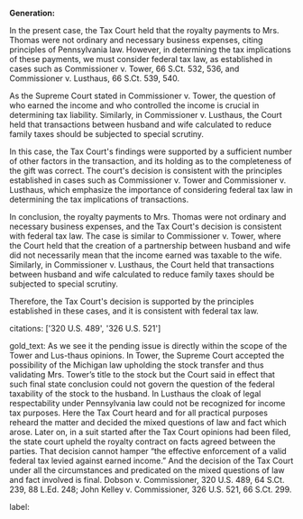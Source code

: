**Generation:**

 <answer>

In the present case, the Tax Court held that the royalty payments to Mrs. Thomas were not ordinary and necessary business expenses, citing principles of Pennsylvania law. However, in determining the tax implications of these payments, we must consider federal tax law, as established in cases such as Commissioner v. Tower, 66 S.Ct. 532, 536, and Commissioner v. Lusthaus, 66 S.Ct. 539, 540.

As the Supreme Court stated in Commissioner v. Tower, the question of who earned the income and who controlled the income is crucial in determining tax liability. Similarly, in Commissioner v. Lusthaus, the Court held that transactions between husband and wife calculated to reduce family taxes should be subjected to special scrutiny.

In this case, the Tax Court's findings were supported by a sufficient number of other factors in the transaction, and its holding as to the completeness of the gift was correct. The court's decision is consistent with the principles established in cases such as Commissioner v. Tower and Commissioner v. Lusthaus, which emphasize the importance of considering federal tax law in determining the tax implications of transactions.

In conclusion, the royalty payments to Mrs. Thomas were not ordinary and necessary business expenses, and the Tax Court's decision is consistent with federal tax law. The case is similar to Commissioner v. Tower, where the Court held that the creation of a partnership between husband and wife did not necessarily mean that the income earned was taxable to the wife. Similarly, in Commissioner v. Lusthaus, the Court held that transactions between husband and wife calculated to reduce family taxes should be subjected to special scrutiny.

Therefore, the Tax Court's decision is supported by the principles established in these cases, and it is consistent with federal tax law. <answer>

citations: ['320 U.S. 489', '326 U.S. 521']

gold_text: As we see it the pending issue is directly within the scope of the Tower and Lus-thaus opinions. In Tower, the Supreme Court accepted the possibility of the Michigan law upholding the stock transfer and thus validating Mrs. Tower’s title to the stock but the Court said in effect that such final state conclusion could not govern the question of the federal taxability of the stock to the husband. In Lusthaus the cloak of legal respectability under Pennsylvania law could not be recognized for income tax purposes. Here the Tax Court heard and for all practical purposes reheard the matter and decided the mixed questions of law and fact which arose. Later on, in a suit started after the Tax Court opinions had been filed, the state court upheld the royalty contract on facts agreed between the parties. That decision cannot hamper “the effective enforcement of a valid federal tax levied against earned income.” And the decision of the Tax Court under all the circumstances and predicated on the mixed questions of law and fact involved is final. Dobson v. Commissioner, 320 U.S. 489, 64 S.Ct. 239, 88 L.Ed. 248; John Kelley v. Commissioner, 326 U.S. 521, 66 S.Ct. 299.

label: 